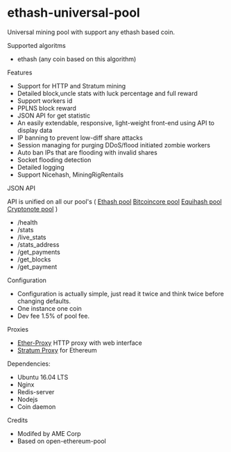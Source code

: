 # ethash-universal-pool
Universal mining pool with support any ethash based coin.

Supported algoritms
- ethash (any coin based on this algorithm)

Features
- Support for HTTP and Stratum mining
- Detailed block,uncle stats with luck percentage and full reward
- Support workers id
- PPLNS block reward
- JSON API for get statistic
- An easily extendable, responsive, light-weight front-end using API to display data
- IP banning to prevent low-diff share attacks
- Session managing for purging DDoS/flood initiated zombie workers
- Auto ban IPs that are flooding with invalid shares
- Socket flooding detection
- Detailed logging
- Support Nicehash, MiningRigRentails

JSON API

 API is unified on all our pool's (
 [Ethash pool](https://github.com/superpool/ethash-universal-pool)
 [Bitcoincore pool](https://github.com/superpool/bitcoincore-universal-pool)
 [Equihash pool](https://github.com/superpool/equihash-universal-pool)
 [Cryptonote pool](https://github.com/superpool/cryptonote-universal-pool)
 )
 - /health
 - /stats
 - /live_stats
 - /stats_address
 - /get_payments
 - /get_blocks
 - /get_payment

Configuration
- Configuration is actually simple, just read it twice and think twice before changing defaults.
- One instance one coin
- Dev fee 1.5% of pool fee.

Proxies

- [Ether-Proxy](https://github.com/sammy007/ether-proxy) HTTP proxy with web interface
- [Stratum Proxy](https://github.com/Atrides/eth-proxy) for Ethereum

Dependencies:
- Ubuntu 16.04 LTS
- Nginx
- Redis-server
- Nodejs
- Coin daemon

Credits
- Modifed by AME Corp
- Based on open-ethereum-pool
